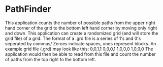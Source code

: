 # PathFinder
This application counts the number of possible paths from the upper right hand corner of the grid to the bottom left hand corner by moving only right and down. 
This application can create a randomized grid (and will store the grid file) of a grid. The format of a .grd file is a series of 1's and 0's seperated by commas/ Zeroes indicate spaces, ones represent blocks. 
An example grid file (.grd) may look like this:
0,0,1,1
0,0,0,1
1,0,0,0
1,0,0,0
The application would then be able to read from this file and count the number of paths from the top right to the bottom left.
